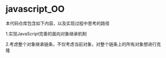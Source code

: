 javascript_OO
=============

本代码仓库包含如下内容，以及实现过程中思考的路径

1.实现JavaScript完善的面向对象继承机制

2.考虑整个对象继承链条，不仅考虑当前对象，对整个链条上的所有对象想进行克隆
